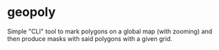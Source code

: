 # geopoly

Simple "CLI" tool to mark polygons on a global map (with zooming) and then produce masks with said polygons with a given grid.
